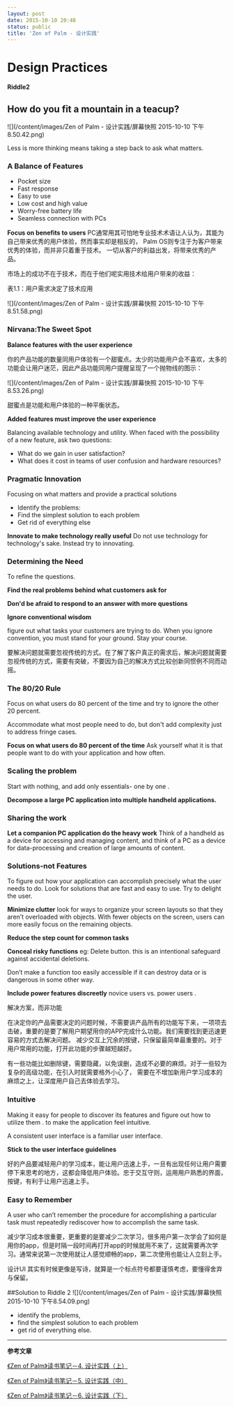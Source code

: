 ```yaml
---
layout: post
date: 2015-10-10 20:48
status: public
title: 'Zen of Palm - 设计实践'
---
```


# Design Practices 

**Riddle2**

## How do you fit a mountain in a teacup?

![](/content/images/Zen of Palm - 设计实践/屏幕快照 2015-10-10 下午8.50.42.png)

Less is more thinking means taking a step back to ask what matters. 

### A Balance of Features

* Pocket size
* Fast response 
* Easy to use 
* Low cost and high value 
* Worry-free battery life 
* Seamless connection with PCs

**Focus on benefits to users**
PC通常用其可怕地专业技术术语让人认为，其能为自己带来优秀的用户体验，然而事实却是相反的， Palm OS则专注于为客户带来优秀的体验，而并非只着重于技术。 一切从客户的利益出发，将带来优秀的产品。 

市场上的成功不在于技术，而在于他们呢实用技术给用户带来的收益： 

表1.1：用户需求决定了技术应用

![](/content/images/Zen of Palm - 设计实践/屏幕快照 2015-10-10 下午8.51.58.png)

### Nirvana:The Sweet Spot 

**Balance features with the user experience**

你的产品功能的数量同用户体验有一个甜蜜点。太少的功能用户会不喜欢，太多的功能会让用户迷茫，因此产品功能同用户提醒呈现了一个抛物线的图示： 

![](/content/images/Zen of Palm - 设计实践/屏幕快照 2015-10-10 下午8.53.26.png)

甜蜜点是功能和用户体验的一种平衡状态。 

**Added features must improve the user experience**

Balancing available technology and utility. 
When faced with the possibility of a new feature, ask two questions: 

* What do we gain in user satisfaction? 
* What does it cost in teams of user confusion and hardware resources? 

### Pragmatic Innovation 

Focusing on what matters and provide a practical solutions 

* Identify the problems: 
* Find the simplest solution to each problem 
* Get rid of everything else 

**Innovate to make technology really useful**
Do not use technology for technology's sake. 
Instead try to innovating. 

### Determining the Need

To refine the questions. 

**Find the real problems behind what customers ask for**

**Don'd be afraid to respond to an answer with more questions**

**Ignore conventional wisdom**

figure out what tasks your customers are trying to do. 
When you ignore convention, you must stand for your ground. 
Stay your course. 

要解决问题就需要忽视传统的方式。在了解了客户真正的需求后，解决问题就需要忽视传统的方式，需要有突破，不要因为自己的解决方式比较创新同惯例不同而动摇。 

### The 80/20 Rule 
Focus on what users do 80 percent of the time and try to ignore the other 20 percent. 


Accommodate what most people need to do, but don't add complexity just to address fringe cases. 

**Focus on what users do 80 percent of the time**
Ask yourself what it is that people want to do with your application and how often. 

### Scaling the problem 

Start with nothing, and add only essentials- one by one .

**Decompose a large PC application into multiple handheld applications.**

### Sharing the work 

**Let a companion PC application do the heavy work**
Think of a handheld as a device for accessing and
managing content, and think of a PC as a device for data-processing and creation of large amounts of content.


### Solutions-not Features 
To figure out how your application can accomplish precisely what the user needs to do. Look for solutions that are fast and easy to use. Try to delight the user. 

**Minimize clutter**
look for ways to organize your screen layouts so that they aren’t overloaded with objects. With fewer objects on the screen, users can more easily focus on the remaining objects.

**Reduce the step count for common tasks**

**Conceal risky functions**
eg: Delete button. 
this is an intentional safeguard against accidental deletions. 

Don’t make a function too easily accessible if it can destroy data or is dangerous in some other way.

**Include power features discreetly**
novice users vs. power users . 

解决方案，而非功能

在决定你的产品需要决定的问题时候，不需要讲产品所有的功能写下来，一项项去击破，重要的是要了解用户期望用你的APP完成什么功能。我们需要找到更迅速更容易的方式去解决问题。 减少交互上冗余的按键，只保留最简单最重要的。对于用户常用的功能，打开此功能的步骤越短越好。 

有一些功能比如删除键，需要隐藏，以免误删，造成不必要的麻烦。对于一些较为复杂的高级功能，在引入时就需要格外小心了， 需要在不增加新用户学习成本的麻烦之上，让深度用户自己去体验去学习。 

### Intuitive
Making it easy for people to discover its features and figure out how to utilize them . to make the application feel intuitive. 

A consistent user interface is a familiar user interface. 

**Stick to the user interface guidelines**

好的产品要减轻用户的学习成本，能让用户迅速上手，一旦有出现任何让用户需要停下来思考的地方，这都会降低用户体验。忠于交互守则，运用用户熟悉的界面，按键，有利于让用户迅速上手。 

### Easy to Remember 
A user who can’t remember the procedure for accomplishing a particular task must repeatedly rediscover how to accomplish the same task.

减少学习成本很重要，更重要的是要减少二次学习，很多用户第一次学会了如何是用你的app，但是时隔一段时间再打开app的时候就用不来了，这就需要再次学习。通常来说第一次使用就让人感觉顺畅的app，第二次使用也能让人立刻上手。 

设计UI 其实有时候更像是写诗，就算是一个标点符号都要谨慎考虑，要懂得舍弃与保留。

##Solution to Riddle 2
![](/content/images/Zen of Palm - 设计实践/屏幕快照 2015-10-10 下午8.54.09.png)

* identify the problems, 
* find the simplest solution to each problem
* get rid of everything else.

***********

**参考文章**

[《Zen of Palm》读书笔记－4. 设计实践（上）](http://dingyu.me/post/92885305411/zen-of-palm-notes-4)

[《Zen of Palm》读书笔记－5. 设计实践（中）](http://dingyu.me/post/92885309821/zen-of-palm-notes-5)

[《Zen of Palm》读书笔记－6. 设计实践（下）](http://dingyu.me/post/92885362021/zen-of-palm-notes-6)

